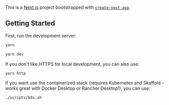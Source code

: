 This is a [Next.js](https://nextjs.org/) project bootstrapped with [`create-next-app`](https://github.com/vercel/next.js/tree/canary/packages/create-next-app).

## Getting Started

First, run the development server:

```bash
yarn

yarn dev
```

If you don't like HTTPS for local development, you can also use:

```
yarn http
```


If you want use the containerized stack (requires Kubernetes and Skaffold - works great with Docker Desktop or Rancher Desktop!), you can use:

```
./scripts/k8s.sh
```
